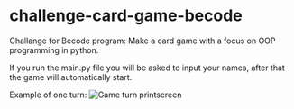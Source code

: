 # challenge-card-game-becode
Challange for Becode program: Make a card game with a focus on OOP programming in python.

If you run the main.py file you will be asked to input your names, after that the game will automatically start.

Example of one turn:
![Game turn printscreen](https://github.com/simonsny/challenge-card-game-becode/images/turn_screenshot.png?raw=true)

